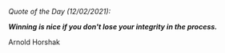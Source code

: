 *Quote of the Day (12/02/2021):*

_**Winning is nice if you don't lose your integrity in the process.**_

Arnold Horshak